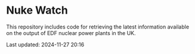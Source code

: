 # Nuke Watch

This repository includes code for retrieving the latest information available on the output of EDF nuclear power plants in the UK.

Last updated: 2024-11-27 20:16